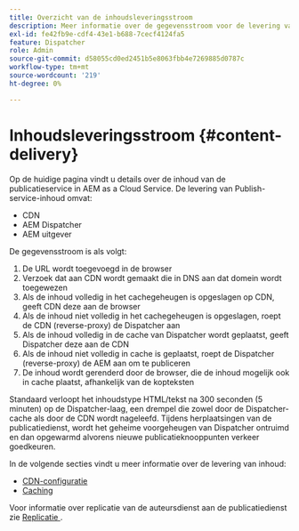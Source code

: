 ```yaml
---
title: Overzicht van de inhoudsleveringsstroom
description: Meer informatie over de gegevensstroom voor de levering van inhoud en hoe u uw inhoud publiceert
exl-id: fe42fb9e-cdf4-43e1-b688-7cecf4124fa5
feature: Dispatcher
role: Admin
source-git-commit: d58055cd0ed2451b5e8063fbb4e7269885d0787c
workflow-type: tm+mt
source-wordcount: '219'
ht-degree: 0%

---
```


# Inhoudsleveringsstroom {#content-delivery}

Op de huidige pagina vindt u details over de inhoud van de publicatieservice in AEM as a Cloud Service. De levering van Publish-service-inhoud omvat:

* CDN
* AEM Dispatcher
* AEM uitgever

De gegevensstroom is als volgt:

1. De URL wordt toegevoegd in de browser
1. Verzoek dat aan CDN wordt gemaakt die in DNS aan dat domein wordt toegewezen
1. Als de inhoud volledig in het cachegeheugen is opgeslagen op CDN, geeft CDN deze aan de browser
1. Als de inhoud niet volledig in het cachegeheugen is opgeslagen, roept de CDN (reverse-proxy) de Dispatcher aan
1. Als de inhoud volledig in de cache van Dispatcher wordt geplaatst, geeft Dispatcher deze aan de CDN
1. Als de inhoud niet volledig in cache is geplaatst, roept de Dispatcher (reverse-proxy) de AEM aan om te publiceren
1. De inhoud wordt gerenderd door de browser, die de inhoud mogelijk ook in cache plaatst, afhankelijk van de kopteksten

Standaard verloopt het inhoudstype HTML/tekst na 300 seconden (5 minuten) op de Dispatcher-laag, een drempel die zowel door de Dispatcher-cache als door de CDN wordt nageleefd. Tijdens herplaatsingen van de publicatiedienst, wordt het geheime voorgeheugen van Dispatcher ontruimd en dan opgewarmd alvorens nieuwe publicatieknooppunten verkeer goedkeuren.

In de volgende secties vindt u meer informatie over de levering van inhoud:
* [CDN-configuratie](/help/implementing/dispatcher/cdn.md)
* [Caching](/help/implementing/dispatcher/caching.md)

Voor informatie over replicatie van de auteursdienst aan de publicatiedienst zie [ Replicatie ](/help/operations/replication.md).
